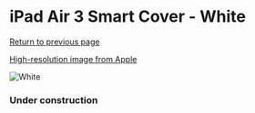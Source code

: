 # iPad Air 3 Smart Cover - White

[Return to previous page](/ipad_pro105)

[High-resolution image from Apple](https://store.storeimages.cdn-apple.com/8756/as-images.apple.com/is/MVQ32?wid=4500&hei=4500&fmt=png)

<div style="width: 384px"><img src="/everypreview/MVQ32.png" alt="White"></div>

### Under construction
